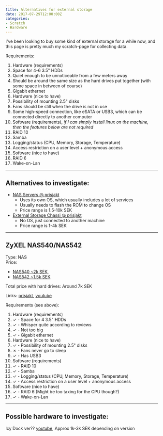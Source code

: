 ```yaml
---
title: Alternatives for external storage
date: 2017-07-29T12:00:00Z
categories:
- Scratch
- Hardware
---
```

I've been looking to buy some kind of external storage for a while now, and this page is pretty much my scratch-page for collecting data.

Requirements:
1. Hardware (requirements)
  1. Space for 4-6 3.5" HDDs
  1. Quiet enough to be unnoticeable from a few meters away
  1. Should be around the same size as the hard drives put together (with some space in between of course)
  1. Gigabit ethernet
1. Hardware (nice to have)
  1. Possibility of mounting 2.5" disks
  1. Fans should be still when the drive is not in use
  1. Some high-speed connection, like eSATA or USB3, which can be connected directly to another computer
1. Software (requirements), *if I can simply install linux on the machine, then the features below are not required*
  1. RAID 10
  1. Samba
  1. Logging/status (CPU, Memory, Storage, Temperature)
  1. Access restriction on a user level + anonymous access
1. Software (nice to have)
  1. RAID 6
  1. Wake-on-Lan

---

## Alternatives to investigate:
* [NAS Servers @ prisjakt](https://www.prisjakt.nu/kategori.php?k=584#rparams=m=s326777266)
  * Uses its own OS, which usually includes a lot of services
  * Usually needs to flash the ROM to change OS
  * Price range is 1.5-10k SEK
* [External Storage Chassi @ prisjakt](https://www.prisjakt.nu/kategori.php?k=336#rparams=m=s326777364)
  * No OS, just connected to another machine
  * Price range is 1-4k SEK

---

## ZyXEL NAS540/NAS542
Type: NAS  
Price: 
* [NAS540 ~2k SEK](http://www.pricerunner.se/pl/744-3029162/NAS-Servers/Zyxel-NAS540-priser), 
* [NAS542 ~1.5k SEK](http://www.pricerunner.se/pl/744-3145882/NAS-Servers/Zyxel-NAS542-priser)  

Total price with hard drives: Around 7k SEK

Links: [prisjakt](https://www.prisjakt.nu/produkt.php?e=3539450), [youtube](https://www.youtube.com/watch?v=fZbSzAtJFmw)  

Requirements (see above):
1. Hardware (requirements)
  1. ✓ - Space for 4 3.5" HDDs
  1. ✓ - Whisper quite according to reviews
  1. ✓ - Not too big
  1. ✓ - Gigabit ethernet
1. Hardware (nice to have)
  1. ✓ - Possibility of mounting 2.5" disks
  1. ✗ - Fans never go to sleep
  1. ✓ - Has USB3
1. Software (requirements)
  1. ✓ - RAID 10
  1. ✓ - Samba
  1. ✓ - Logging/status (CPU, Memory, Storage, Temperature)
  1. ✓ - Access restriction on a user level + anonymous access
1. Software (nice to have)
  1. ✓ - RAID 6 (Might be too taxing for the CPU though?)
  1. ✓ - Wake-on-Lan
---

## Possible hardware to investigate:
Icy Dock ver?? [youtube](https://www.youtube.com/watch?v=kpyyKiRBwOk), Approx 1k-3k SEK depending on version

